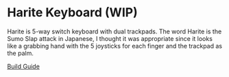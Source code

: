 # Harite Keyboard (WIP)

Harite is 5-way switch keyboard with dual trackpads. The word Harite is the Sumo Slap attack in Japanese, I thought it was appropriate since it looks like a grabbing hand with the 5 joysticks for each finger and the trackpad as the palm.

[Build Guide](build.md)
